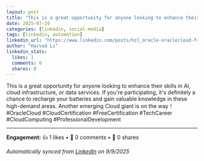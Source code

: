 ```yaml
---
layout: post
title: "This is a great opportunity for anyone looking to enhance their skills in AI, cl"
date: 2025-07-29
categories: [linkedin, social-media]
tags: [linkedin, automation]
linkedin_url: "https://www.linkedin.com/posts/hzl_oracle-oraclecloud-freecertification-activity-7355865992121516033-i6DK?utm_source=social_share_send&utm_medium=member_desktop_web&rcm=ACoAACgIgiUBopBfFkIb09--iqWd1iES8bAcsYc"
author: "Harvad Li"
linkedin_stats:
  likes: 1
  comments: 0
  shares: 0
---
```


This is a great opportunity for anyone looking to enhance their skills in AI, cloud infrastructure, or data services. If you're participating, it's definitely a chance to recharge your batteries and gain valuable knowledge in these high-demand areas. Another emerging Cloud giant is on the way！
#OracleCloud #CloudCertification #FreeCertification #TechCareer #CloudComputing #ProfessionalDevelopment

---

**Engagement:** 👍 1 likes • 💬 0 comments • 🔄 0 shares

*Automatically synced from [LinkedIn](https://www.linkedin.com/posts/hzl_oracle-oraclecloud-freecertification-activity-7355865992121516033-i6DK?utm_source=social_share_send&utm_medium=member_desktop_web&rcm=ACoAACgIgiUBopBfFkIb09--iqWd1iES8bAcsYc) on 9/9/2025*
